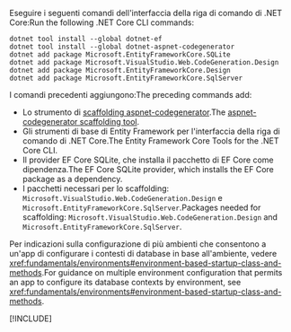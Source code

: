 <span data-ttu-id="39767-101">Eseguire i seguenti comandi dell'interfaccia della riga di comando di .NET Core:</span><span class="sxs-lookup"><span data-stu-id="39767-101">Run the following .NET Core CLI commands:</span></span>

```dotnetcli
dotnet tool install --global dotnet-ef
dotnet tool install --global dotnet-aspnet-codegenerator
dotnet add package Microsoft.EntityFrameworkCore.SQLite
dotnet add package Microsoft.VisualStudio.Web.CodeGeneration.Design
dotnet add package Microsoft.EntityFrameworkCore.Design
dotnet add package Microsoft.EntityFrameworkCore.SqlServer
```

<span data-ttu-id="39767-102">I comandi precedenti aggiungono:</span><span class="sxs-lookup"><span data-stu-id="39767-102">The preceding commands add:</span></span>

* <span data-ttu-id="39767-103">Lo strumento di [scaffolding aspnet-codegenerator](xref:fundamentals/tools/dotnet-aspnet-codegenerator).</span><span class="sxs-lookup"><span data-stu-id="39767-103">The [aspnet-codegenerator scaffolding tool](xref:fundamentals/tools/dotnet-aspnet-codegenerator).</span></span>
* <span data-ttu-id="39767-104">Gli strumenti di base di Entity Framework per l'interfaccia della riga di comando di .NET Core.</span><span class="sxs-lookup"><span data-stu-id="39767-104">The Entity Framework Core Tools for the .NET Core CLI.</span></span>
* <span data-ttu-id="39767-105">Il provider EF Core SQLite, che installa il pacchetto di EF Core come dipendenza.</span><span class="sxs-lookup"><span data-stu-id="39767-105">The EF Core SQLite provider, which installs the EF Core package as a dependency.</span></span>
* <span data-ttu-id="39767-106">I pacchetti necessari per lo scaffolding: `Microsoft.VisualStudio.Web.CodeGeneration.Design` e `Microsoft.EntityFrameworkCore.SqlServer`.</span><span class="sxs-lookup"><span data-stu-id="39767-106">Packages needed for scaffolding: `Microsoft.VisualStudio.Web.CodeGeneration.Design` and `Microsoft.EntityFrameworkCore.SqlServer`.</span></span>

<span data-ttu-id="39767-107">Per indicazioni sulla configurazione di più ambienti che consentono a un'app di configurare i contesti di database in base all'ambiente, vedere <xref:fundamentals/environments#environment-based-startup-class-and-methods>.</span><span class="sxs-lookup"><span data-stu-id="39767-107">For guidance on multiple environment configuration that permits an app to configure its database contexts by environment, see <xref:fundamentals/environments#environment-based-startup-class-and-methods>.</span></span>

[!INCLUDE[](~/includes/scaffoldTFM.md)]